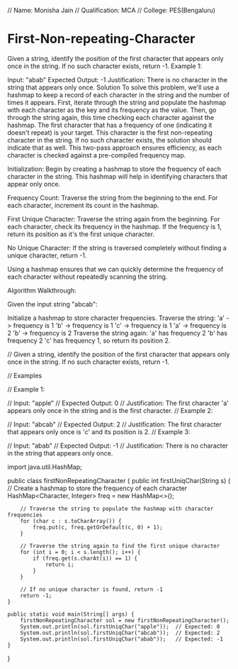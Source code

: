 // Name: Monisha Jain
// Qualification: MCA
// College: PES(Bengaluru)

# First-Non-repeating-Character
Given a string, identify the position of the first character that appears only once in the string. If no such character exists, return -1.
Example 1:

Input: "abab"
Expected Output: -1
Justification: There is no character in the string that appears only once.
Solution
To solve this problem, we'll use a hashmap to keep a record of each character in the string and the number of times it appears. First, iterate through the string and populate the hashmap with each character as the key and its frequency as the value. Then, go through the string again, this time checking each character against the hashmap. The first character that has a frequency of one (indicating it doesn't repeat) is your target. This character is the first non-repeating character in the string. If no such character exists, the solution should indicate that as well. This two-pass approach ensures efficiency, as each character is checked against a pre-compiled frequency map.

Initialization: Begin by creating a hashmap to store the frequency of each character in the string. This hashmap will help in identifying characters that appear only once.

Frequency Count: Traverse the string from the beginning to the end. For each character, increment its count in the hashmap.

First Unique Character: Traverse the string again from the beginning. For each character, check its frequency in the hashmap. If the frequency is 1, return its position as it's the first unique character.

No Unique Character: If the string is traversed completely without finding a unique character, return -1.

Using a hashmap ensures that we can quickly determine the frequency of each character without repeatedly scanning the string.

Algorithm Walkthrough:

Given the input string "abcab":

Initialize a hashmap to store character frequencies.
Traverse the string:
'a' -> frequency is 1
'b' -> frequency is 1
'c' -> frequency is 1
'a' -> frequency is 2
'b' -> frequency is 2
Traverse the string again:
'a' has frequency 2
'b' has frequency 2
'c' has frequency 1, so return its position 2.




// Given a string, identify the position of the first character that appears only once in the string. If no such character exists, return -1.

// Examples

// Example 1:

// Input: "apple"
// Expected Output: 0
// Justification: The first character 'a' appears only once in the string and is the first character.
// Example 2:

// Input: "abcab"
// Expected Output: 2
// Justification: The first character that appears only once is 'c' and its position is 2.
// Example 3:

// Input: "abab"
// Expected Output: -1
// Justification: There is no character in the string that appears only once.

import java.util.HashMap;

public class firstNonRepeatingCharacter {
    public int firstUniqChar(String s) {
        // Create a hashmap to store the frequency of each character
        HashMap<Character, Integer> freq = new HashMap<>();
        
        // Traverse the string to populate the hashmap with character frequencies
        for (char c : s.toCharArray()) {
            freq.put(c, freq.getOrDefault(c, 0) + 1);
        }
        
        // Traverse the string again to find the first unique character
        for (int i = 0; i < s.length(); i++) {
            if (freq.get(s.charAt(i)) == 1) {
                return i;
            }
        }
        
        // If no unique character is found, return -1
        return -1;
    }

    public static void main(String[] args) {
        firstNonRepeatingCharacter sol = new firstNonRepeatingCharacter();
        System.out.println(sol.firstUniqChar("apple"));  // Expected: 0
        System.out.println(sol.firstUniqChar("abcab"));  // Expected: 2
        System.out.println(sol.firstUniqChar("abab"));   // Expected: -1
    }
}
